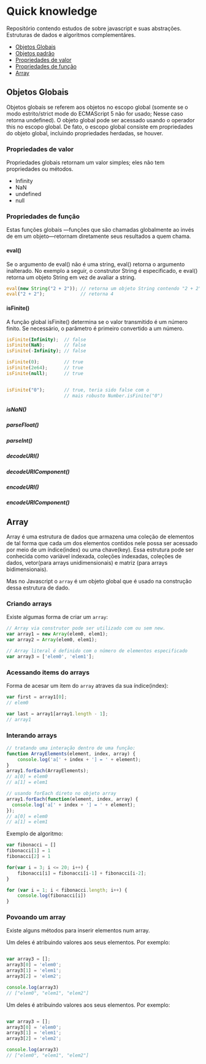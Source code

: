 # Quick knowledge 
Repositório contendo estudos de sobre javascript e suas abstrações. Estruturas de dados e algoritmos complementáres.

* [Objetos Globais](#objetos-globais)
* [Objetos padrão](#objetos-padrao)
* [Propriedades de valor](#propriedades-de-valor)
* [Propriedades de função](#propriedades-de-função)
* [Array](#array)

## Objetos Globais 
Objetos globais se referem aos objetos no escopo global (somente se o modo estrito/strict mode do ECMAScript 5 não for usado; Nesse caso retorna undefined). O objeto global pode ser acessado usando o operador this no escopo global. De fato, o escopo global consiste em propriedades do objeto global, incluindo propriedades herdadas, se houver.

### Propriedades de valor
Propriedades globais retornam um valor simples; eles não tem propriedades ou métodos.

- Infinity
- NaN
- undefined
- null

### Propriedades de função
Estas funções globais —funções que são chamadas globalmente ao invés de em um objeto—retornam diretamente seus resultados a quem chama.

#### eval()
Se o argumento de eval() não é uma string, eval() retorna o argumento inalterado. No exemplo a seguir, o construtor String é especificado, e eval() retorna um objeto String em vez de avaliar a string.

```js
eval(new String("2 + 2")); // retorna um objeto String contendo "2 + 2"
eval("2 + 2");             // retorna 4
```

#### isFinite()
A função global isFinite() determina se o valor transmitido é um número finito. Se necessário, o parâmetro é primeiro convertido a um número.

```js
isFinite(Infinity);  // false
isFinite(NaN);       // false
isFinite(-Infinity); // false

isFinite(0);         // true
isFinite(2e64);      // true
isFinite(null);      // true


isFinite("0");       // true, teria sido false com o  
                     // mais robusto Number.isFinite("0")
```

##### isNaN()
##### parseFloat()
##### parseInt()
##### decodeURI()
##### decodeURIComponent()
##### encodeURI()
##### encodeURIComponent()



## Array  
Array é uma estrutura de dados que armazena uma coleção de elementos de tal forma que cada um dos elementos contidos nele possa ser acessado por meio de um índice(index) ou uma chave(key). Essa estrutura pode ser conhecida como variável indexada, coleções indexadas, coleções de dados, vetor(para arrays unidimensionais) e matriz (para arrays bidimensionais).

Mas no Javascript o `array` é um objeto global que é usado na construção dessa estrutura de dado. 

### Criando arrays

Existe algumas forma de criar um `array`:

```js
// Array via construtor pode ser utilizado com ou sem new. 
var array1 = new Array(elem0, elem1);
var array2 = Array(elem0, elem1);

// Array literal é definido com o número de elementos especificado
var array3 = ['elem0', 'elem1'];
```


### Acessando items do arrays

Forma de acesar um item do `array` atraves da sua índice(index):

```js
var first = array1[0];
// elem0

var last = array1[array1.length - 1];
// array1

```

### Interando arrays

```js
// tratando uma interação dentro de uma função:
function ArrayElements(element, index, array) {
    console.log('a[' + index + '] = ' + element);
}
array1.forEach(ArrayElements);
// a[0] = elem0
// a[1] = elem1

// usando forEach direto no objeto array
array1.forEach(function(element, index, array) {
  console.log('a[' + index + '] = ' + element);
});
// a[0] = elem0
// a[1] = elem1

```

Exemplo de algoritmo:
```js
var fibonacci = []
fibonacci[1] = 1
fibonacci[2] = 1

for(var i = 3; i <= 20; i++) {
    fibonacci[i] = fibonacci[i-1] + fibonacci[i-2];
}

for (var i = 1; i < fibonacci.length; i++) {
    console.log(fibonacci[i])
}
```
### Povoando um array
Existe alguns métodos para inserir elementos num array. 

Um deles é atribuindo valores aos seus elementos. 
Por exemplo:

```js

var array3 = [];
array3[0] = 'elem0';
array3[1] = 'elem1';
array3[2] = 'elem2';

console.log(array3)
// ["elem0", "elem1", "elem2"]

```

Um deles é atribuindo valores aos seus elementos. 
Por exemplo:

```js

var array3 = [];
array3[0] = 'elem0';
array3[1] = 'elem1';
array3[2] = 'elem2';

console.log(array3)
// ["elem0", "elem1", "elem2"]

```

